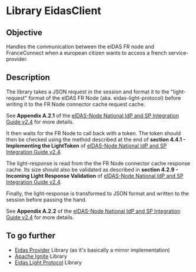 # Library EidasClient

## Objective

Handles the communication between the eIDAS FR node and FranceConnect when a european citizen wants to access a french service-provider.

## Description

The library takes a JSON request in the session and format it to the "light-request" format of the eIDAS FR Node (aka. eidas-light-protocol) before writing it to the FR Node connector cache request cache.

See **Appendix A.2.1** of the [eIDAS-Node National IdP and SP Integration Guide v2.4][1] for more details.

It then waits for the FR Node to call back with a token. The token should then be checked using the method described at the end of **section 4.4.1 - Implementing the LightToken** of [eIDAS-Node National IdP and SP Integration Guide v2.4][1].

The light-response is read from the the FR Node connector cache response cache. Its size should also be validated as described in **section 4.2.9 - Incoming Light Response Validation** of [eIDAS-Node National IdP and SP Integration Guide v2.4][1].

Finally, the light-response is transformed to JSON format and written to the session before passing the hand.

See **Appendix A.2.2** of the [eIDAS-Node National IdP and SP Integration Guide v2.4][1] for more details.

## To go further

- [Eidas Provider](../eidas-provider/README.md) Library (as it's basically a mirror implementation)
- [Apache Ignite](../apache-ignite/README.md) Library
- [Eidas Light Protocol](../eidas-light-protocol/README.md) Library

[1]: https://ec.europa.eu/cefdigital/wiki/display/CEFDIGITAL/eIDAS-Node+version+2.4?preview=/174391771/174391830/eIDAS-Node%20National%20IdP%20and%20SP%20Integration%20Guide%20v2.4.pdf
